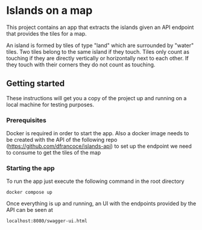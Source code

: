 # Islands on a map

This project contains an app that extracts the islands given an API endpoint that provides the tiles for a map.

An island is formed by tiles of type "land" which are surrounded by "water" tiles. Two tiles belong to the same island 
if they touch. Tiles only count as touching if they are directly vertically or horizontally next to each other. 
If they touch with their corners they do not count as touching.

## Getting started

These instructions will get you a copy of the project up and running on a local machine for testing purposes.

### Prerequisites

Docker is required in order to start the app. Also a docker image needs to be created with the API of the following repo 
(https://github.com/dfrancoce/islands-api) to set up the endpoint we need to consume to get the tiles of the map

### Starting the app

To run the app just execute the following command in the root directory 
```
docker compose up
```
Once everything is up and running, an UI with the endpoints provided by the API can be seen at 
```
localhost:8080/swagger-ui.html
```